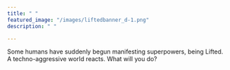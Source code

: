 ```yaml
---
title: " "
featured_image: "/images/liftedbanner_d-1.png"
description: " "

---
```

Some humans have suddenly begun manifesting superpowers, being Lifted. A techno-aggressive world reacts. What will you do?